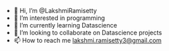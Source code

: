 - 👋 Hi, I’m @LakshmiRamisetty
- 👀 I’m interested in programming
- 🌱 I’m currently learning Datascience
- 💞️ I’m looking to collaborate on Datascience projects
- 📫 How to reach me lakshmi.ramisetty3@gmail.com

<!---
LakshmiRamisetty/LakshmiRamisetty is a ✨ special ✨ repository because its `README.md` (this file) appears on your GitHub profile.
You can click the Preview link to take a look at your changes.
--->
